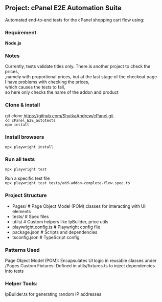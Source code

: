 ##  Project: **cPanel E2E Automation Suite**

Automated end-to-end tests for the cPanel shopping cart flow using:  



### Requirement       

 **Node.js**  

### Notes

Currently, tests validate titles only. 
There is another project to check the prices,  
,namely with proportional prices,
but at the last stage of the checkout page  
I have problems with checking the prices,  
which causes the tests to fall,  
so here only checks the name of the addon and product 
 


### Clone & install
git clone https://github.com/ShutkaAndrew/cPanel.git  
`cd cPanel_E2E_autotests`  
`npm install`  

###  Install browsers  
`npx playwright install`  

###  Run all tests  
`npx playwright test`  

Run a specific test file  
`npx playwright test tests/add-addon-complete-flow.spec.ts`  

### Project Structure
- Pages/           # Page Object Model (POM) classes for interacting with UI elements
- tests/           # Spec files
- utils/           # Custom helpers like IpBuilder, price utils
- playwright.config.ts  # Playwright config file
- package.json     # Scripts and dependencies
- tsconfig.json    # TypeScript config

### Patterns Used  

Page Object Model (POM): Encapsulates UI logic in reusable classes under /Pages
Custom Fixtures: Defined in utils/fixtures.ts to inject dependencies into tests

### Helper Tools:

IpBuilder.ts for generating random IP addresses





 
